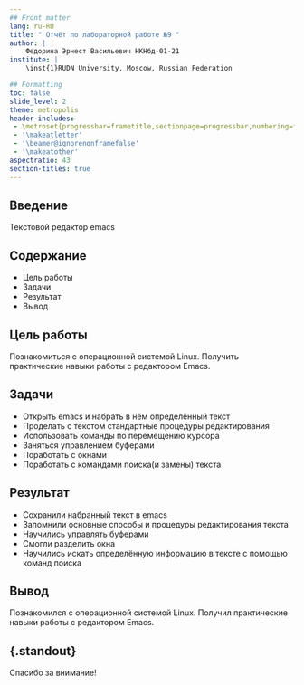 ```yaml
---
## Front matter
lang: ru-RU
title: " Отчёт по лабораторной работе №9 "
author: |
	Федорина Эрнест Васильевич НКНбд-01-21
institute: |
	\inst{1}RUDN University, Moscow, Russian Federation

## Formatting
toc: false
slide_level: 2
theme: metropolis
header-includes: 
 - \metroset{progressbar=frametitle,sectionpage=progressbar,numbering=fraction}
 - '\makeatletter'
 - '\beamer@ignorenonframefalse'
 - '\makeatother'
aspectratio: 43
section-titles: true
---
```


## Введение

Текстовой редактор emacs

## Содержание

- Цель работы
- Задачи
- Результат
- Вывод

## Цель работы

Познакомиться с операционной системой Linux. Получить практические навыки работы с редактором Emacs.



## Задачи

- Открыть emacs и набрать в нём определённый текст
- Проделать с текстом стандартные процедуры редактирования
- Использовать команды по перемещению курсора
- Заняться управлением буферами
- Поработать с окнами
- Поработать с командами поиска(и замены) текста

## Результат

- Сохранили набранный текст в emacs
- Запомнили основные способы и процедуры редактирования текста
- Научились управлять буферами
- Смогли разделить окна
- Научились искать определённую информацию в тексте с помощью команд поиска

## Вывод

Познакомился с операционной системой Linux. Получил практические навыки работы с редактором Emacs.



## {.standout}

Спасибо за внимание!
